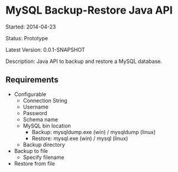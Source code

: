 MySQL Backup-Restore Java API
=============================

Started: 2014-04-23

Status: Prototype

Latest Version: 0.0.1-SNAPSHOT

Description: Java API to backup and restore a MySQL database.

Requirements
------------

 * Configurable
   * Connection String
   * Username
   * Password
   * Schema name
   * MySQL bin location
     * Backup: mysqldump.exe (win) / mysqldump (linux)
     * Restore: mysql.exe (win) / mysql (linux)
   * Backup directory
 * Backup to file
   * Specify filename
 * Restore from file
